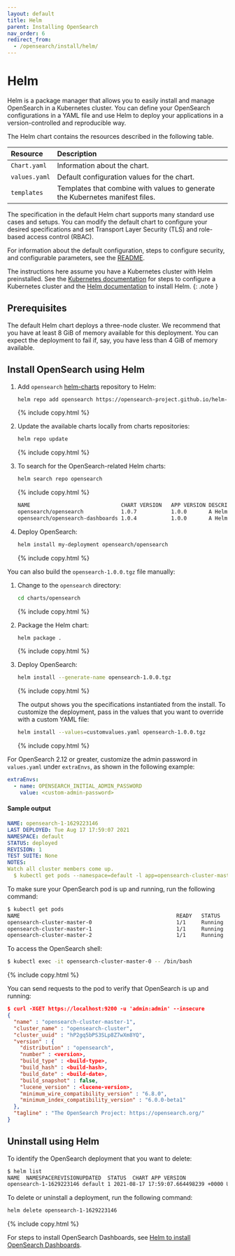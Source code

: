 ```yaml
---
layout: default
title: Helm
parent: Installing OpenSearch
nav_order: 6
redirect_from:
  - /opensearch/install/helm/
---
```


# Helm

Helm is a package manager that allows you to easily install and manage OpenSearch in a Kubernetes cluster. You can define your OpenSearch configurations in a YAML file and use Helm to deploy your applications in a version-controlled and reproducible way.

The Helm chart contains the resources described in the following table.

Resource | Description
:--- | :---
`Chart.yaml` |  Information about the chart.
`values.yaml` |  Default configuration values for the chart.
`templates` |  Templates that combine with values to generate the Kubernetes manifest files.

The specification in the default Helm chart supports many standard use cases and setups. You can modify the default chart to configure your desired specifications and set Transport Layer Security (TLS) and role-based access control (RBAC).

For information about the default configuration, steps to configure security, and configurable parameters, see the
[README](https://github.com/opensearch-project/helm-charts/blob/main/README.md).

The instructions here assume you have a Kubernetes cluster with Helm preinstalled. See the [Kubernetes documentation](https://kubernetes.io/docs/setup/) for steps to configure a Kubernetes cluster and the [Helm documentation](https://helm.sh/docs/intro/install/) to install Helm.
{: .note }

## Prerequisites

The default Helm chart deploys a three-node cluster. We recommend that you have at least 8 GiB of memory available for this deployment. You can expect the deployment to fail if, say, you have less than 4 GiB of memory available.

## Install OpenSearch using Helm

1. Add `opensearch` [helm-charts](https://github.com/opensearch-project/helm-charts) repository to Helm:

   ```bash
   helm repo add opensearch https://opensearch-project.github.io/helm-charts/
   ```
   {% include copy.html %}

1. Update the available charts locally from charts repositories:

   ```bash
   helm repo update
   ```
   {% include copy.html %}

1. To search for the OpenSearch-related Helm charts:

   ```bash
   helm search repo opensearch
   ```
   {% include copy.html %}

   ```bash
   NAME                            	CHART VERSION	APP VERSION	DESCRIPTION                           
   opensearch/opensearch           	1.0.7        	1.0.0      	A Helm chart for OpenSearch           
   opensearch/opensearch-dashboards	1.0.4        	1.0.0      	A Helm chart for OpenSearch Dashboards
   ```

1. Deploy OpenSearch:

   ```bash
   helm install my-deployment opensearch/opensearch
   ```
   {% include copy.html %}

You can also build the `opensearch-1.0.0.tgz` file manually:

1. Change to the `opensearch` directory:

   ```bash
   cd charts/opensearch
   ```
   {% include copy.html %}

1. Package the Helm chart:

   ```bash
   helm package .
   ```
   {% include copy.html %}

1. Deploy OpenSearch:

   ```bash
   helm install --generate-name opensearch-1.0.0.tgz
   ```
   {% include copy.html %}

   The output shows you the specifications instantiated from the install.
   To customize the deployment, pass in the values that you want to override with a custom YAML file:

   ```bash
   helm install --values=customvalues.yaml opensearch-1.0.0.tgz
   ```
   {% include copy.html %}

For OpenSearch 2.12 or greater, customize the admin password in `values.yaml` under `extraEnvs`, as shown in the following example:

```yaml
extraEnvs:
  - name: OPENSEARCH_INITIAL_ADMIN_PASSWORD
    value: <custom-admin-password>
```

#### Sample output

  ```yaml
  NAME: opensearch-1-1629223146
  LAST DEPLOYED: Tue Aug 17 17:59:07 2021
  NAMESPACE: default
  STATUS: deployed
  REVISION: 1
  TEST SUITE: None
  NOTES:
  Watch all cluster members come up.
    $ kubectl get pods --namespace=default -l app=opensearch-cluster-master -w
  ```

To make sure your OpenSearch pod is up and running, run the following command:

```bash
$ kubectl get pods
NAME                                                  READY   STATUS    RESTARTS   AGE
opensearch-cluster-master-0                           1/1     Running   0          3m56s
opensearch-cluster-master-1                           1/1     Running   0          3m56s
opensearch-cluster-master-2                           1/1     Running   0          3m56s
```

To access the OpenSearch shell:

```bash
$ kubectl exec -it opensearch-cluster-master-0 -- /bin/bash
```
{% include copy.html %}

You can send requests to the pod to verify that OpenSearch is up and running:

```json
$ curl -XGET https://localhost:9200 -u 'admin:admin' --insecure
{
  "name" : "opensearch-cluster-master-1",
  "cluster_name" : "opensearch-cluster",
  "cluster_uuid" : "hP2gq5bPS3SLp8Z7wXm8YQ",
  "version" : {
    "distribution" : "opensearch",
    "number" : <version>,
    "build_type" : <build-type>,
    "build_hash" : <build-hash>,
    "build_date" : <build-date>,
    "build_snapshot" : false,
    "lucene_version" : <lucene-version>,
    "minimum_wire_compatibility_version" : "6.8.0",
    "minimum_index_compatibility_version" : "6.0.0-beta1"
  },
  "tagline" : "The OpenSearch Project: https://opensearch.org/"
}
```

## Uninstall using Helm

To identify the OpenSearch deployment that you want to delete:

```bash
$ helm list
NAME  NAMESPACEREVISIONUPDATED  STATUS  CHART APP VERSION
opensearch-1-1629223146 default 1 2021-08-17 17:59:07.664498239 +0000 UTCdeployedopensearch-1.0.0    1.0.0       
```

To delete or uninstall a deployment, run the following command:

```bash
helm delete opensearch-1-1629223146
```
{% include copy.html %}

For steps to install OpenSearch Dashboards, see [Helm to install OpenSearch Dashboards]({{site.url}}{{site.baseurl}}/dashboards/install/helm/).